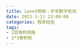```yaml
---
title: Lenet网络：手写数字检测
date: 2021-1-11 23:00:00
categories: 程序经验
tags: 
- 2层卷积网路
- 3*3卷积核
---
```


## 